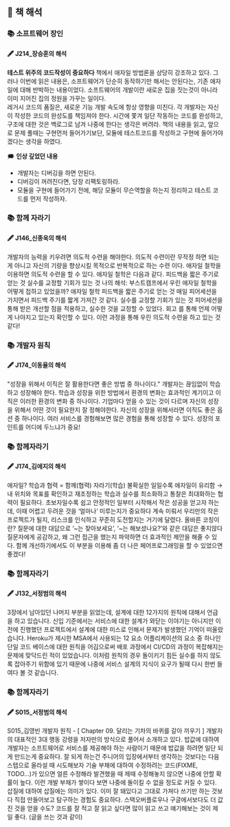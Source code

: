## 📖 책 해석

### 📚 소프트웨어 장인
#### 🖋 J214_장승훈의 해석
**테스트 위주의 코드작성이 중요하다**
책에서 애자일 방법론을 상당히 강조하고 있다. 그러나 이번에 읽은 내용은, 소프트웨어가 단순히 동작하기만 해서는 안된다는, 기존 애자일에 대해 반박하는 내용이었다. 소프트웨어의 개발이란 새로운 집을 짓는것이 아니라 이미 지어진 집의 정원을 가꾸는 일이다.  
레거시 코드의 품질은, 새로운 기능 개발 속도에 항상 영향을 미친다. 각 개발자는 자신이 작성한 코드의 완성도를 책임져야 한다. 시간에 쫓겨 일단 작동하는 코드를 완성하고, 구조에 대한 것은 백로그로 남겨 나중에 한다는 생각은 버려라.
책의 내용을 읽고, 앞으로 문제 풀때는 구현먼저 들어가기보단, 모듈에 테스트코드를 작성하고 구현에 들어가야겠다는 생각을 하였다.

🗯️ **인상 깊었던 내용**
- 개발자는 디버깅을 하면 안된다.
- 디버깅이 꺼려진다면, 당장 리팩토링하라.
- 모듈을 구현에 들어가기 전에, 해당 모듈이 무슨역할을 하는지 정리하고 테스트 코드를 먼저 작성하자.

### 📚 함께 자라기
#### 🖋 J146_신종욱의 해석
개발자의 능력을 키우려면 의도적 수련을 해야한다. 의도적 수련이란 무작정 하면 되는 게 아니고 자신의 기량을 향상시킬 목적으로 반복적으로 하는 수련 이다. 애자일 철학을 이용하면 의도적 수련을 할 수 있다.
애자일 철학은 다음과 같다.
피드백을 짧은 주기로 얻는 것
실수를 교정할 기회가 있는 것
나의 해석: 부스트캠프에서 우린 애자일 철학을 어떻게 접하고 있었을까?
애자일 철학
피드백을 짧은 주기로 얻는 것
매일 피어세션을 가지면서 피드백 주기를 짧게 가져간 것 같다.
실수를 교정할 기회가 있는 것
피어세션을 통해 받은 개선할 점을 적용하고, 실수한 것을 교정할 수 있었다.
회고 를 통해 언제 어떻게 나아지고 있는지 확인할 수 있다.
이런 과정을 통해 우린 의도적 수련을 하고 있는 것 같다!

### 📚 개발자 원칙
#### 🖋 J174_이동율의 해석
"성장을 위해서 이직은 잘 활용한다면 좋은 방법 중 하나이다."
개발자는 끊임없이 학습하고 성장해야 한다.
학습과 성장을 위한 방법에서 환경의 변화는 효과적인 계기이고 이직은 이러한 환경의 변화 중 하나이다.
기업마다 얻을 수 있는 것이 다르며 자신의 성장을 위해서 어떤 것이 필요한지 잘 정해야한다.
자신의 성장을 위해서라면 이직도 좋은 옵션 중 하나이다.
여러 서비스를 경험해보면 많은 경험을 통해 성장할 수 있다.
성장의 포인트를 어디에 두느냐가 중요!

### 📚 함께자라기
#### 🖋 J174_김에지의 해석
애자일?
학습과 협력 = 함께(협력) 자라기(학습)
불확실한 일일수록 애자일이 유리함 → 내 위치와 목표를 확인하고 재조정하는 학습과 실수를 최소화하고 통찰은 최대화하는 협력이 필요하다.
초보자일수록 쉽고 안정적인 일부터 시작해서 작은 성공을 얻고자 하는데, 이때 어렵고 두려운 것을 ‘얼마나’ 미루는지가 중요하다
계속 미뤄서 우리만의 작은 프로젝트가 될지,
리스크를 인식하고 꾸준히 도전할지는 거기에 달렸다.
올바른 코칭이란?
질문에 대한 대답으로 ‘~는 찾아보세요’, ‘~는 해보셨나요?’와 같은 대답은 좋지않다
질문자에게 공감하고, 왜 그런 접근을 했는지 파악하면 더 효과적인 제안을 해줄 수 있다.
함께 개선하기에서도 이 부분을 이용해 좀 더 나은 페어프로그래밍을 할 수 있었으면 좋겠다!


### 📚 함께자라기
#### 🖋 J132_서정범의 해석

3장에서 남아있던 나머지 부분을 읽었는데, 설계에 대한 12가지의 원칙에 대해서 언급을 하고 있습니다. 
신입 기준에서는 서비스에 대한 설계가 와닫는 이야기는 아니지만 이전에 진행했던 프로젝트에서 설계에 대한 미스로 인해서 문제가 발생했던 기억이 떠올랐습니다.
Heroku가 제시한 MSA에서 사용되는 12 요소 어플리케이션의 요소 중 하나인 단일 코드 베이스에 대한 원칙을 어김으로써 배포 과정에서 CI/CD의 과정이 복잡해지는 문제에 맞닥드린 적이 있었습니다. 
이처럼 원칙의 경우 돌이키기 힘든 실수를 하지 않도록 잡아주기 위함에 있기 때문에 나중에 서비스 설계의 지식이 요구가 될때 다시 한번 들여다 볼 것 같습니다.

### 📚 함께자라기
#### 🖋 S015_서정범의 해석
S015_김영빈 개발자 원칙 - [ Chapter 09. 달리는 기차의 바퀴를 갈아 끼우기 ]
개발자의 대표적인 3대 행동 강령을 저자만의 방식으로 풀어서 소개하고 있다.
밥값에 대하여
개발자는 소프트웨어로 서비스를 제공해야 하는 사람이기 때문에 밥값을 하려면 일단 되게 만드는게 중요하다. 잘 되게 하는건 주니어의 입장에서부터 생각하는 것보다는 다음 스텝으로 올라설 때 시도해보자
기술 부채에 대하여
수정하려는 코드(FIXME, TODO…)가 있으면 얼른 수정해라
발견했을 때 제때 수정해놓지 않으면 나중에 안할 확률이 높다. 이런 개발 부채가 쌓이다 보면 나중에 돌이킬 수 없을 정도로 커질 수 있다.
삽질에 대하여
삽질에는 의미가 있다.
이미 잘 돼있다고 그대로 가져다 쓰기만 하는 것보다 직접 만들어보고 탐구하는 경험도 중요하다.
스택오버플로우나 구글에서보다도 더 값진 것을 얻을 수도?
코드를 잘 적고 잘 읽고 싶다면 많이 읽고 쓰고 얘기해보는 것이 제일 좋다. (글을 쓰는 것과 같이)
